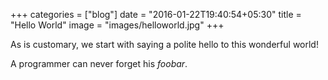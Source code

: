 +++
categories = ["blog"]
date = "2016-01-22T19:40:54+05:30"
title = "Hello World"
image = "images/helloworld.jpg"
+++

As is customary, we start with saying a polite hello to this wonderful world!

A programmer can never forget his *foobar*.